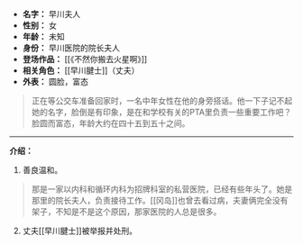 
- **名字：** 早川夫人
- **性别：** 女
- **年龄：** 未知
- **身份：** 早川医院的院长夫人
- **登场作品：** [[《不然你搬去火星啊》]]
- **相关角色：** [[早川腱士]]（丈夫）
- **外表：** 圆脸，富态

> 正在等公交车准备回家时，一名中年女性在他的身旁搭话。他一下子记不起她的名字，脸倒是有印象，是在和学校有关的PTA里负责一些重要工作吧？脸圆而富态，年龄大约在四十五到五十之间。

---

**介绍：** 

1. 善良温和。

> 那是一家以内科和循环内科为招牌科室的私营医院，已经有些年头了。她是那里的院长夫人，负责接待工作。[[冈岛]]也曾去看过病，夫妻俩完全没有架子，不知是不是这个原因，那家医院的人总是很多。

2. 丈夫[[早川腱士]]被举报并处刑。